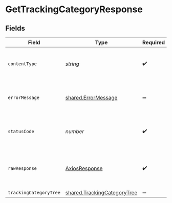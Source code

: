 # GetTrackingCategoryResponse


## Fields

| Field                                                                             | Type                                                                              | Required                                                                          | Description                                                                       |
| --------------------------------------------------------------------------------- | --------------------------------------------------------------------------------- | --------------------------------------------------------------------------------- | --------------------------------------------------------------------------------- |
| `contentType`                                                                     | *string*                                                                          | :heavy_check_mark:                                                                | HTTP response content type for this operation                                     |
| `errorMessage`                                                                    | [shared.ErrorMessage](../../../sdk/models/shared/errormessage.md)                 | :heavy_minus_sign:                                                                | Your API request was not properly authorized.                                     |
| `statusCode`                                                                      | *number*                                                                          | :heavy_check_mark:                                                                | HTTP response status code for this operation                                      |
| `rawResponse`                                                                     | [AxiosResponse](https://axios-http.com/docs/res_schema)                           | :heavy_check_mark:                                                                | Raw HTTP response; suitable for custom response parsing                           |
| `trackingCategoryTree`                                                            | [shared.TrackingCategoryTree](../../../sdk/models/shared/trackingcategorytree.md) | :heavy_minus_sign:                                                                | Success                                                                           |